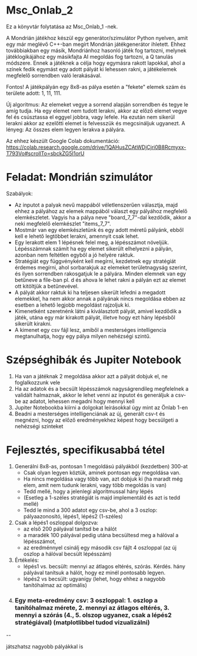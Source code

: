 # Msc_Onlab_2
Ez a könyvtár folytatása az Msc_Onlab_1 -nek. 

A Mondrián játékhoz készül egy generátor/szimulátor Python nyelven, amit egy már meglévő C++-ban megírt Mondrián játékgenerátor ihletett. 
Ehhez továbbiakban egy másik, Mondriánhoz hasonló játék fog tartozni, melynek játéklogikájához egy másikfajta AI megoldás fog tartozni, a Q tanulás módszere. 
Ennek a játéknek a célja hogy egymásra rakott lapokkal, ahol a színek fedik egymást egy adott pályát ki lehessen rakni, a játékelemek megfelelő sorrendben való lerakásával.

Fontos! A játékpályán egy 8x8-as pálya esetén a "fekete" elemek szám és területe adott: 1, 11, 111.

Új algoritmus: Az elemeket vegye a sorrend alapján sorrendben és tegye le amíg tudja. Ha egy elemet nem tudott lerakni, akkor az előző elemet vegye fel és csúsztassa el eggyel jobbra, vagy lefele. Ha ezután nem sikerül lerakni akkor az ezelőtti elemet is felvesszük és megcsináljuk ugyanezt. A lényeg: Az összes elem legyen lerakva a pályára.

Az ehhez készült Google Colab dokumentáció: https://colab.research.google.com/drive/1QAHusZCAtWDjCjri0B8Rcmyxx-T793Vo#scrollTo=sbckZG5I1orU

# Feladat: Mondrián szimulátor

Szabályok:
 - Az inputot a palyak nevű mappából véletlenszerűen választja, majd ehhez a pályához az elemek mappából választ egy pályához megfelelő elemkészletet. Vagyis ha a pálya neve "board_7_7"-dal kezdődik, akkor a neki megfelelő elemkészlet "items_7_7".
 - Mostmár van egy elemkészletünk és egy adott méretű pályánk, ebből kell e lehető legtöbbet lerakni, amennyit csak lehet.
 - Egy lerakott elem 1 lépésnek felel meg, a lépésszámot növeljük. Lépésszámnak számít ha egy elemet sikerült elhelyezni a pályán, azonban nem feltétlen egyből a jó helyére raktuk.
 - Stratégiát egy függvényként kell megírni, kezdetnek egy stratégiát érdemes megírni, ahol sorbarakjuk az elemeket területnagyság szerint, és ilyen sorrendben rakosgatjuk le a pályára. Minden elemnek van egy betűneve a file-ban pl. d és ahova le lehet rakni a pályán ezt az elemet ott kitöltjük a betűnevével.
 - A pályát akkor raktuk ki ha teljesen sikerült lefedni a megadott elemekkel, ha nem akkor annak a pályának nincs megoldása ebben az esetben a lehető legjobb megoldást rajzoljuk ki.
 - Kimenetként szeretnénk látni a kiválasztott pályát, amivel kezdődik a játék, utána egy már kirakott pályát, illetve hogy ezt hány lépésből sikerült kirakni.
 - A kimenet egy csv fájl lesz, amiből a mesterséges intelligencia megtanulhatja, hogy egy pálya milyen nehézségi szintű.
   

# Szépséghibák és Jupiter Notebook

1. Ha van a játéknak 2 megoldása akkor azt a pályát dobjuk el, ne foglalkozzunk vele
2. Ha az adatok és a becsült lépésszámok nagyságrendileg megfelelnek a validált halmaznak, akkor le lehet venni az inputot és generáljuk a csv-be az adatot, lehessen megadni hogy mennyi kell
3. Jupiter Notebookba kiírni a dolgokat leírásokkal úgy mint az Önlab 1-en
4. Beadni a mesterséges intelligenciának az új, generált csv-t és megnézni, hogy az előző eredményekhez képest hogy becsülgeti a nehézségi szinteket

# Fejlesztés, specifikusabbá tétel
1. Generálni 8x8-as, pontosan 1 megoldású pályákból (kezdetben) 300-at
   - Csak olyan legyen köztük, aminek pontosan egy megoldása van.
   - Ha nincs megoldása vagy több van, azt dobjuk ki (ha maradt még elem, amit nem tudunk lerakni, vagy több megoldás is van)
   - Tedd mellé, hogy a jelenlegi algoritmussal hány lépés
   - (Esetleg a 1-széles stratégiát is majd implementáld és azt is tedd mellé)
   - Tedd le mind a 300 adatot egy csv-be, ahol a 3 oszlop: pályaazonosító, lépés1, lépés2 (1-széles)
2. Csak a lépés1 oszloppal dolgozva:
   - az első 200 pályával tanítsd be a hálót
   - a maradék 100 pályával pedig utána becsültesd meg a hálóval a lépésszámot,
   - az eredménnyel csinálj egy második csv fájlt 4 oszloppal (az új oszlop a hálóval becsült lépésszám)
3. Értékelés:
   - lépés1 vs. becsült: mennyi az átlagos eltérés, szórás. Kérdés. hány pályával tanítsuk a hálót, hogy ez minél pontosabb legyen.
   - lépés2 vs becsült: ugyanígy (lehet, hogy ehhez a nagyobb tanítóhalmaz az optimális)
4. ### Egy meta-eredmény csv: 3 oszloppal: 1. oszlop a tanítóhalmaz mérete, 2. mennyi az átlagos eltérés, 3. mennyi a szórás (4., 5. olszop ugyanez, csak a lépés2  stratégiával) (matplotlibbel tudod vizualizálni)
--

játszhatsz nagyobb pályákkal is
